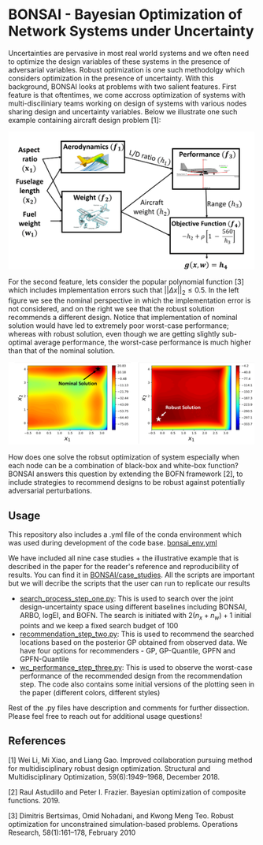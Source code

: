 # BONSAI - Bayesian Optimization of Network Systems under Uncertainty
Uncertainties are pervasive in most real world systems and we often need to optimize the design variables of these systems in the presence of adversarial variables. Robust optimization is one such methodolgy which considers optimization in the presence of uncertainty. With this background, BONSAI looks at problems with two salient features. First feature is that oftentimes, we come accross optimization of systems with multi-disciliniary teams working on design of systems with various nodes sharing design and uncertainty variables. Below we illustrate one such example containing aircraft design problem [1]:

<img src="bonsai_figures/example_problem.png" width = 500>

For the second feature, lets consider the popular polynomial function [3] which includes implementation errors such that $||\Delta x||_{2} \leq 0.5$. In the left figure we see the nominal perspective in which the implementation error is not considered, and on the right we see that the robust solution recommends a different design. Notice that implementation of nominal solution would have led to extremely poor worst-case performance; whereas with robust solution, even though we are getting slightly sub-optimal average performance, the worst-case performance is much higher than that of the nominal solution.

<img src="bonsai_figures/polynomial_countour.png" width = 500>

How does one solve the robsut optimization of system especially when each node can be a combination of black-box and white-box function? BONSAI answers this question by extending the BOFN framework [2], to include strategies to recommend designs to be robust against potentially adversarial perturbations.


## Usage
This repository also includes a .yml file of the conda environment which was used during development of the code base. [bonsai_env.yml](https://github.com/PaulsonLab/BONSAI/tree/main/BONSAI/bonsai_env.yml)

We have included all nine case studies + the illustrative example that is described in the paper for the reader's reference and reproducibility of results. You can find it in [BONSAI/case_studies](https://github.com/PaulsonLab/BONSAI/tree/main/BONSAI/case_studies). All the scripts are important but we will decribe the scripts that the user can run to replicate our results
* [search_process_step_one.py](https://github.com/PaulsonLab/BONSAI/blob/main/BONSAI/search_process_step_one.py): This is used to search over the joint design-uncertainty space using different baselines including BONSAI, ARBO, logEI, and BOFN. The search is initiated with $2(n_x + n_w) + 1$ initial points and we keep a fixed search budget of 100
* [recommendation_step_two.py](https://github.com/PaulsonLab/BONSAI/blob/main/BONSAI/recommendation_step_two.py): This is used to recommend the searched locations based on the posterior GP obtained from observed data. We have four options for recommenders - GP, GP-Quantile, GPFN and GPFN-Quantile
* [wc_performance_step_three.py](https://github.com/PaulsonLab/BONSAI/blob/main/BONSAI/wc_performance_step_three.py): This is used to observe the worst-case performance of the recommended design from the recommendation step. The code also contains some initial versions of the plotting seen in the paper (different colors, different styles)

Rest of the .py files have description and comments for further dissection. Please feel free to reach out for additional usage questions!

## References
[1] Wei Li, Mi Xiao, and Liang Gao. Improved collaboration pursuing method for multidisciplinary robust design optimization. Structural and Multidisciplinary Optimization, 59(6):1949–1968, December 2018.

[2] Raul Astudillo and Peter I. Frazier. Bayesian optimization of composite functions. 2019.

[3] Dimitris Bertsimas, Omid Nohadani, and Kwong Meng Teo. Robust optimization for unconstrained simulation-based problems. Operations Research, 58(1):161–178, February 2010
